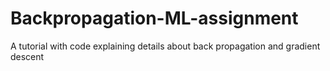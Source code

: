 # Backpropagation-ML-assignment
 A tutorial with code explaining details about back propagation and gradient descent
